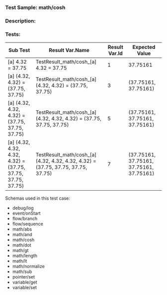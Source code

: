 ### **Test Sample:** math/cosh
### **Description:** 

### Tests:
| Sub Test | Result Var.Name | Result Var.Id | Expected Value
| ----------- | ----------- | ----------- |----------- |
| [a] 4.32 = 37.75 | TestResult_math/cosh_[a] 4.32 = 37.75 | 1 | 37.75161
| [a] (4.32, 4.32) = (37.75, 37.75) | TestResult_math/cosh_[a] (4.32, 4.32) = (37.75, 37.75) | 3 | (37.75161, 37.75161)
| [a] (4.32, 4.32, 4.32) = (37.75, 37.75, 37.75) | TestResult_math/cosh_[a] (4.32, 4.32, 4.32) = (37.75, 37.75, 37.75) | 5 | (37.75161, 37.75161, 37.75161)
| [a] (4.32, 4.32, 4.32, 4.32) = (37.75, 37.75, 37.75, 37.75) | TestResult_math/cosh_[a] (4.32, 4.32, 4.32, 4.32) = (37.75, 37.75, 37.75, 37.75) | 7 | (37.75161, 37.75161, 37.75161, 37.75161)

Schemas used in this test case:
- debug/log
- event/onStart
- flow/branch
- flow/sequence
- math/abs
- math/and
- math/cosh
- math/dot
- math/gt
- math/length
- math/lt
- math/normalize
- math/sub
- pointer/set
- variable/get
- variable/set
